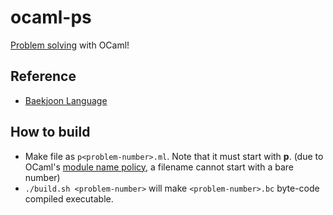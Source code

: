 # ocaml-ps

 [Problem solving](https://www.acmicpc.net/) with OCaml!

## Reference

 - [Baekjoon Language](https://www.acmicpc.net/help/language)

## How to build

 - Make file as `p<problem-number>.ml`. Note that it must start with
   **p**. (due to OCaml's [module name
   policy](https://caml.inria.fr/pub/docs/manual-ocaml-4.07/names.html#module-name),
   a filename cannot start with a bare number)
 - `./build.sh <problem-number>` will make `<problem-number>.bc`
   byte-code compiled executable.
